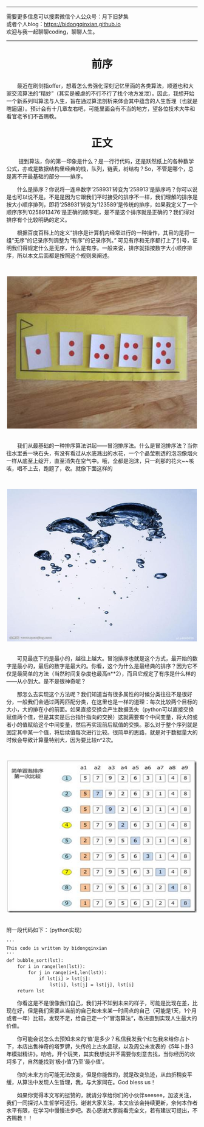 ***
需要更多信息可以搜索微信个人公众号：月下旧梦集 <br/>
或者个人blog：https://bidongqinxian.github.io <br/>
欢迎与我一起聊聊coding，聊聊人生。
***

# <p align="center">前序</p>

&emsp;&emsp;最近在刷剑指offer，想着怎么去强化深刻记忆里面的各类算法，顺道也和大家交流算法的“精妙”（其实是被虐的不行不行了找个地方发泄）。因此，我想开始一个新系列叫算法与人生，旨在通过算法剖析来体会其中蕴含的人生哲理（也就是瞎逼逼）。预计会有十几章左右吧，可能里面会有不当的地方，望各位技术大牛和看官老爷们不吝赐教。

# <center>正文
&emsp;&emsp; 提到算法，你的第一印象是什么？是一行行代码，还是跃然纸上的各种数学公式，亦或是数据结构里经典的栈，队列，链表，树结构？So，不管是哪个，总是离不开最基础的部分——排序。

&emsp;&emsp;什么是排序？你说将一连串数字‘258931’转变为‘258913’是排序吗？你可以说是也可以说不是。不是是因为它跟我们平时接受的排序不一样，我们理解的排序是按大小顺序排列，即将‘258931’转变为‘123589’是传统的排序，如果我定义了一个顺序序列’0258913476‘是正确的顺序呢，是不是这个排序就是正确的？我们得对排序有个比较明确的定义。

&emsp;&emsp;根据百度百科上的定义“排序是计算机内经常进行的一种操作，其目的是将一组“无序”的记录序列调整为“有序”的记录序列。” 可见有序和无序都打上了引号，证明我们得规定什么是无序，什么是有序。一般来说，排序就指按数字大小顺序排序，所以本文后面都是按照这个规则来阐述。


&nbsp;<div align=center><img width = '500' height ='400' src =../../data/algorithm/session0/timgx.jpg/></div>

<br/>&emsp;&emsp;我们从最基础的一种排序算法讲起——冒泡排序法。什么是冒泡排序法？当你往水里丢一块石头，有没有看过从水底溅出的水花，一个个晶莹剔透的泡泡像烟火一样从底至上绽开，直至消失在空气中。哦，全都是泡沫，只一刹那的花火~~咳咳，唱不上去，跑题了，收。就像下面这样的

&nbsp;<div align=center><img width = '500' height ='400' src =../../data/algorithm/session0/maopao.jpg/></div>

<br/>&emsp;&emsp;可见最底下的是最小的，越往上越大。冒泡排序也就是这个方式，最开始的数字是最小的，最后的数字是最大的。你看，这个为什么是最经典的排序？因为它不仅是最简单的方法（当然时间复杂度也最高n**2），而且它规定了有序是什么样的——从小到大。是不是很神奇呢？

&emsp;&emsp;那怎么去实现这个方法呢？我们知道当有很多属性的时候分类往往不是很好分，一般我们会通过两两匹配分类，在这里也是一样的道理：每次比较两个目标的大小，大的排在小的前面。如果直接交换会产生数据丢失（python可以直接交换赋值两个值，但是其实是后台指针指向的交换）这就需要有个中间变量，将大的或者小的值赋给这个中间变量，然后再实现前后赋值的交换。那么对于整个序列就是固定其中某一个值，将后续值每次进行比较。很简单的思路，就是对于数据量大的时候会导致计算量特别大，因为要比较n^2次。

&nbsp;<div align=center><img width = '500' height ='400' src =../../data/algorithm/session0/timg1.jpg/></div>

<br/>附一段代码如下：（python实现）

```
'''
This code is written by bidongqinxian
'''
def bubble_sort(lst):
    for i in range(len(lst)):
        for j in range(i+1,len(lst)):
            if lst[i] > lst[j]:
                lst[i], lst[j] = lst[j], lst[i]
    return lst
```

&emsp;&emsp;你看这是不是很像我们自己，我们并不知到未来的样子，可能是比现在差，比现在好，但是我们需要从当前的自己和未来某一时间点的自己（可能是1天，1个月或者一年）比较，发现不足，给自己定一个”冒泡算法“，改进直到实现人生最大的价值。

&emsp;&emsp;你可能会说怎么去预知未来的‘值’是多少？私信我发我个红包我来给你占卜下，本店出售神奇的塔罗牌，失传的上古水晶球，以及周公未发表的《5年卜卦3年模拟精讲》。哈哈，开个玩笑，其实我想说并不需要你刻意去找，当你经历的坎坷多了，自然能找到‘极小值’乃至’最小值‘。

&emsp;&emsp;你的未来方向可能无法改变，但是你能做的，就是改变轨迹，从曲折稍变平缓，从算法中发现人生哲理，我，与大家同在。God bless us！

&emsp;&emsp;如果你觉得本文写的挺赞的，就请分享给你们的小伙伴seesee，加波关注，我们一同探讨人生哲学可还行。谢谢大家关注，本文应该会持续更新，奈何本作者水平有限，在学习中慢慢进步吧。衷心感谢大家能看完全文，若有建议可提出，不吝赐教！！